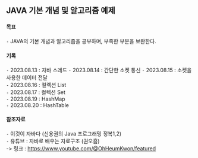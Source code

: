 
## JAVA 기본 개념 및 알고리즘 예제     
    
    
#### 목표    
`-` JAVA의 기본 개념과 알고리즘을 공부하며, 부족한 부분을 보완한다.    

#### 기록    
`-` 2023.08.13 : 자바 스레드
`-` 2023.08.14 : 간단한 소켓 통신
`-` 2023.08.15 : 소켓을 사용한 데이터 전달  
`-` 2023.08.16 : 컬렉션 List  
`-` 2023.08.17 : 컬렉션 Set      
`-` 2023.08.19 : HashMap        
`-` 2023.08.20 : HashTable      

#### 참조자료    
`-` 이것이 자바다 (신용권의 Java 프로그래밍 정복1,2)    
`-` 유튜브 : 자바로 배우는 자료구조 (권오흠)    
  -> 링크 : https://www.youtube.com/@OhHeumKwon/featured    
